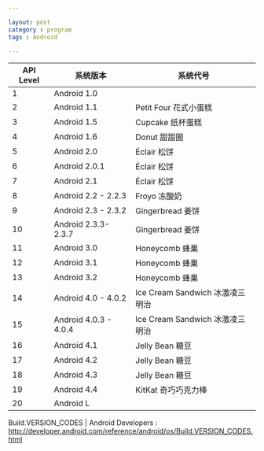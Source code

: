 ```yaml
---

layout: post
category : program
tags : Android

---
```





API Level    | 系统版本 | 系统代号
------------ | ------------- | ------------
1 |  Android 1.0 | 
2 |  Android 1.1  | Petit Four  花式小蛋糕
3 |  Android 1.5 | Cupcake  纸杯蛋糕
4 |  Android 1.6 |Donut  甜甜圈
5 |  Android 2.0 | Éclair   松饼
6 |  Android 2.0.1 | Éclair  松饼
7 |  Android 2.1  | Éclair   松饼
8 |  Android 2.2 - 2.2.3 | Froyo  冻酸奶
9 |  Android 2.3 - 2.3.2 | Gingerbread  姜饼
10 | Android 2.3.3-2.3.7 | Gingerbread   姜饼
11 | Android 3.0 | Honeycomb 蜂巢
12 | Android 3.1 | Honeycomb 蜂巢
13 | Android 3.2 | Honeycomb 蜂巢
14 | Android 4.0 - 4.0.2 | Ice Cream Sandwich  冰激凌三明治
15 | Android 4.0.3 - 4.0.4 | Ice Cream Sandwich  冰激凌三明治
16 | Android 4.1 | Jelly Bean  糖豆
17 | Android 4.2 | Jelly Bean  糖豆
18 | Android 4.3 | Jelly Bean  糖豆
19 | Android 4.4 | KitKat  奇巧巧克力棒
20 | Android L | 

Build.VERSION_CODES | Android Developers : http://developer.android.com/reference/android/os/Build.VERSION_CODES.html
